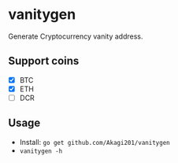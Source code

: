 # vanitygen

Generate Cryptocurrency vanity address.

## Support coins
- [x] BTC
- [x] ETH
- [ ] DCR

## Usage
* Install: `go get github.com/Akagi201/vanitygen`
* `vanitygen -h`